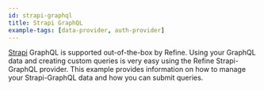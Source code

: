 ```yaml
---
id: strapi-graphql
title: Strapi GraphQL
example-tags: [data-provider, auth-provider]
---
```


[Strapi](https://strapi.io/) GraphQL is supported out-of-the-box by Refine. Using your GraphQL data and creating custom queries is very easy using the Refine Strapi-GraphQL provider. This example provides information on how to manage your Strapi-GraphQL data and how you can submit queries.

<CodeSandboxExample path="data-provider-strapi-graphql" />
